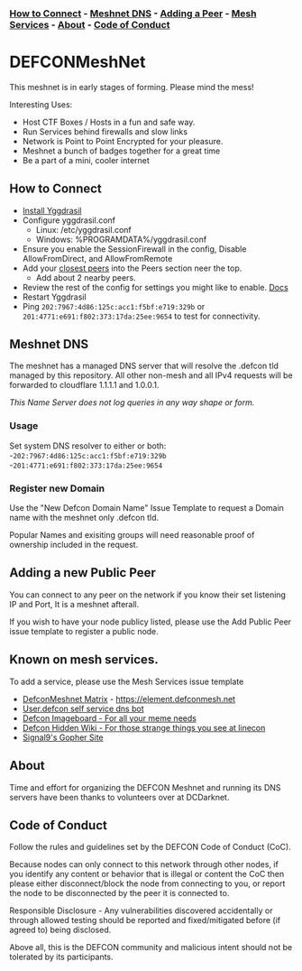 ### [How to Connect](#How-to-Connect) - [Meshnet DNS](#meshnet-dns) - [Adding a Peer](#adding-a-new-public-peer) - [Mesh Services](#known-on-mesh-services) - [About](#about) - [Code of Conduct](#code-of-conduct)

# DEFCONMeshNet
This meshnet is in early stages of forming. Please mind the mess!

Interesting Uses:
- Host CTF Boxes / Hosts in a fun and safe way. 
- Run Services behind firewalls and slow links
- Network is Point to Point Encrypted for your pleasure.
- Meshnet a bunch of badges together for a great time 
- Be a part of a mini, cooler internet

## How to Connect
- [Install Yggdrasil](https://yggdrasil-network.github.io/installation.html)
- Configure yggdrasil.conf
  - Linux: /etc/yggdrasil.conf
  - Windows: %PROGRAMDATA%/yggdrasil.conf
- Ensure you enable the SessionFirewall in the config, Disable AllowFromDirect, and AllowFromRemote
- Add your [closest peers](https://github.com/DEFCONMeshNet/DEFCONMeshNet/blob/master/publicnodes.csv) into the Peers section neer the top.
  - Add about 2 nearby peers.
- Review the rest of the config for settings you might like to enable. [Docs](https://yggdrasil-network.github.io/configuration.html)
- Restart Yggdrasil
- Ping ```202:7967:4d86:125c:acc1:f5bf:e719:329b``` or ```201:4771:e691:f802:373:17da:25ee:9654``` to test for connectivity.

## Meshnet DNS
The meshnet has a managed DNS server that will resolve the .defcon tld managed by this repository. All other non-mesh and all IPv4 requests will be forwarded to cloudflare 1.1.1.1 and 1.0.0.1. 

*This Name Server does not log queries in any way shape or form.*

### Usage
Set system DNS resolver to either or both:  
-```202:7967:4d86:125c:acc1:f5bf:e719:329b```  
-```201:4771:e691:f802:373:17da:25ee:9654```

### Register new Domain
Use the "New Defcon Domain Name" Issue Template to request a Domain name with the meshnet only .defcon tld.

Popular Names and exisiting groups will need reasonable proof of ownership included in the request.

## Adding a new Public Peer
You can connect to any peer on the network if you know their set listening IP and Port, It is a meshnet afterall.

If you wish to have your node publicy listed, please use the Add Public Peer issue template to register a public node.

## Known on mesh services.
To add a service, please use the Mesh Services issue template
- [DefconMeshnet Matrix](https://element.defconmesh.net) - https://element.defconmesh.net
- [User.defcon self service dns bot](http://[201:6170:df3e:3de1:51a4:fac4:5b17:2d82]/)
- [Defcon Imageboard - For all your meme needs](http://[200:a8ec:216c:7550:bb88:a417:3956:d41]/index.html)
- [Defcon Hidden Wiki - For those strange things you see at linecon](http://[204:27e3:4f7c:2a89:8813:a9c6:14db:b3cc]/)
- [Signal9's Gopher Site](gopher://[201:dc0a:31ba:dac7:8461:fc7:f41e:586])

## About

Time and effort for organizing the DEFCON Meshnet and running its DNS servers have been thanks to volunteers over at DCDarknet.

## Code of Conduct

Follow the rules and guidelines set by the DEFCON Code of Conduct (CoC).

Because nodes can only connect to this network through other nodes, if you identify any content or behavior that is illegal or content the CoC then please either disconnect/block the node from connecting to you, or report the node to be disconnected by the peer it is connected to.

Responsible Disclosure - Any vulnerabilities discovered accidentally or through allowed testing should be reported and fixed/mitigated before (if agreed to) being disclosed.

Above all, this is the DEFCON community and malicious intent should not be tolerated by its participants.
